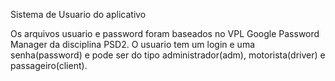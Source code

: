 Sistema de Usuario do aplicativo

Os arquivos usuario e password foram baseados no VPL Google Password Manager da disciplina PSD2. 
O usuario tem um login e uma senha(password) e pode ser do tipo administrador(adm), motorista(driver) e passageiro(client).